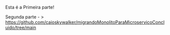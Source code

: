 Esta é a Primeira parte!


Segunda parte - > https://github.com/caioskywalker/migrandoMonolitoParaMicroservicoConcluido/tree/main
